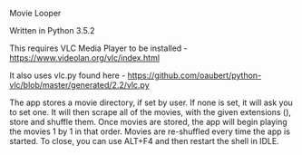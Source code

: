 Movie Looper

Written in Python 3.5.2

This requires VLC Media Player to be installed - https://www.videolan.org/vlc/index.html

It also uses vlc.py found here - https://github.com/oaubert/python-vlc/blob/master/generated/2.2/vlc.py

The app stores a movie directory, if set by user. If none is set, it will ask you to set one. It will then scrape all of the movies, with the given extensions (), store and shuffle them. Once movies are stored, the app will begin playing the movies 1 by 1 in that order. Movies are re-shuffled every time the app is started. To close, you can use ALT+F4 and then restart the shell in IDLE.
